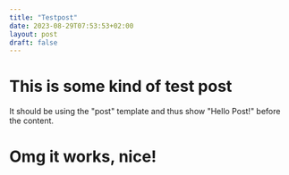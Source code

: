 ```yaml
---
title: "Testpost"
date: 2023-08-29T07:53:53+02:00
layout: post
draft: false
---
```


# This is some kind of test post

It should be using the "post" template and thus show "Hello Post!" before the content.

# Omg it works, nice!
